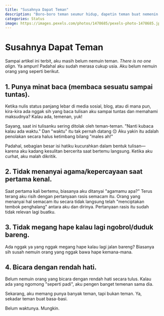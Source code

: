 ```yaml
---
title: "Susahnya Dapat Teman"
description: "Boro-boro teman seumur hidup, dapetin teman buat nemenin keseharian aja susah."
categories: Status
image: https://images.pexels.com/photos/1478685/pexels-photo-1478685.jpeg?auto=compress&cs=tinysrgb&h=200
---
```

# Susahnya Dapat Teman

Sampai artikel ini terbit, aku masih belum nemuin teman. _There is no one align._ Ya ampun! Padahal aku sudah merasa cukup usia. Aku belum nemuin orang yang seperti berikut.

## 1. Punya minat baca (membaca sesuatu sampai tuntas).

Ketika nulis status panjang lebar di media sosial, blog, atau di mana pun, kira-kira ada nggak sih yang baca tulisan aku sampai tuntas dan memahami maksudnya? Kalau ada, temenan, yuk!

Sayang, saat ini tulisanku sering ditolak oleh teman-teman. "Nanti kubaca kalau ada waktu." Dan "waktu" itu tak pernah datang 😔 Aku yakin itu adalah penolakan secara halus ketimbang bilang "males ah!"

Padahal, sebagian besar isi hatiku kucurahkan dalam bentuk tulisan—karena aku kadang kesulitan bercerita saat bertemu langsung. Ketika aku curhat, aku malah dikritik.

## 2. Tidak menanyai agama/kepercayaan saat pertama kenal.

Saat pertama kali bertemu, biasanya aku ditanyai "agamamu apa?" Terus terang aku risih dengan pertanyaan rasis semacam itu. Orang yang menanyai hal semacam itu secara tidak langsung telah "menciptakan tembok penghalang" antara aku dan dirinya. Pertanyaan rasis itu sudah tidak relevan lagi buatku.

## 3. Tidak megang hape kalau lagi ngobrol/duduk bareng.

Ada nggak ya yang nggak megang hape kalau lagi jalan bareng? Biasanya sih susah nemuin orang yang nggak bawa hape kemana-mana.

## 4. Bicara dengan rendah hati.

Belum nemuin orang yang bicara dengan rendah hati secara tulus. Kalau ada yang ngomong "seperti padi", aku pengen banget temenan sama dia.

Sekarang, aku memang punya banyak teman, tapi bukan teman. Ya, sekadar teman buat basa-basi.

Belum waktunya. Mungkin.
